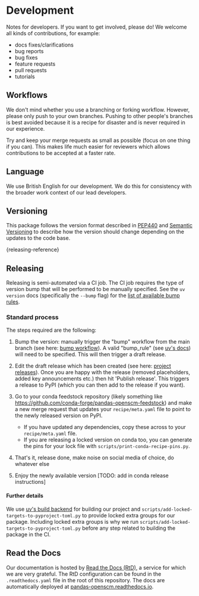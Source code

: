 # Development

Notes for developers.
If you want to get involved, please do!
We welcome all kinds of contributions, for example:

- docs fixes/clarifications
- bug reports
- bug fixes
- feature requests
- pull requests
- tutorials

## Workflows

<!---
This section is auto-generated by the copier template
and the text below is just a placeholder to get you started.
The workflows section will likely need to be updated
to be project specific as the project's norms are established.
-->

We don't mind whether you use a branching or forking workflow.
However, please only push to your own branches.
Pushing to other people's branches is best avoided because
it is a recipe for disaster
and is never required in our experience.

Try and keep your merge requests as small as possible
(focus on one thing if you can).
This makes life much easier for reviewers
which allows contributions to be accepted at a faster rate.

## Language

We use British English for our development.
We do this for consistency with the broader work context of our lead developers.

## Versioning

This package follows the version format described in [PEP440](https://peps.python.org/pep-0440/)
and [Semantic Versioning](https://semver.org/) to describe how the version
should change depending on the updates to the code base.

[](){releasing-reference}
## Releasing

Releasing is semi-automated via a CI job.
The CI job requires the type of version bump
that will be performed to be manually specified.
See the `uv version` docs (specifically the `--bump` flag) for the
[list of available bump rules](https://docs.astral.sh/uv/reference/cli/#uv-version).

### Standard process

The steps required are the following:

1. Bump the version: manually trigger the "bump" workflow from the main branch
   (see here: [bump workflow](https://github.com/openscm/pandas-openscm/actions/workflows/bump.yaml)).
   A valid "bump_rule" (see [uv's docs](https://docs.astral.sh/uv/reference/cli/#uv-version))
   will need to be specified.
   This will then trigger a draft release.

1. Edit the draft release which has been created
   (see here:
   [project releases](https://github.com/openscm/pandas-openscm/releases)).
   Once you are happy with the release
   (removed placeholders, added key announcements etc.)
   then hit 'Publish release'.
   This triggers a release to PyPI
   (which you can then add to the release if you want).

1. Go to your conda feedstock repository
   (likely something like https://github.com/conda-forge/pandas-openscm-feedstock)
   and make a new merge request that updates your `recipe/meta.yaml` file
   to point to the newly released version on PyPI.

   - If you have updated any dependencies, copy these across to your `recipe/meta.yaml` file.
   - If you are releasing a locked version on conda too,
     you can generate the pins for your lock file with `scripts/print-conda-recipe-pins.py`.

1. That's it, release done, make noise on social media of choice, do whatever
   else

1. Enjoy the newly available version
[TODO: add in conda release instructions]

#### Further details

We use [uv's build backend](https://docs.astral.sh/uv/concepts/build-backend) for building our project
and `scripts/add-locked-targets-to-pyproject-toml.py`
to provide locked extra groups for our package.
Including locked extra groups is why we run `scripts/add-locked-targets-to-pyproject-toml.py`
before any step related to building the package in the CI.

## Read the Docs

Our documentation is hosted by [Read the Docs (RtD)](https://www.readthedocs.org/),
a service for which we are very grateful.
The RtD configuration can be found in the `.readthedocs.yaml` file
in the root of this repository.
The docs are automatically deployed at
[pandas-openscm.readthedocs.io](https://pandas-openscm.readthedocs.io/en/latest/).
